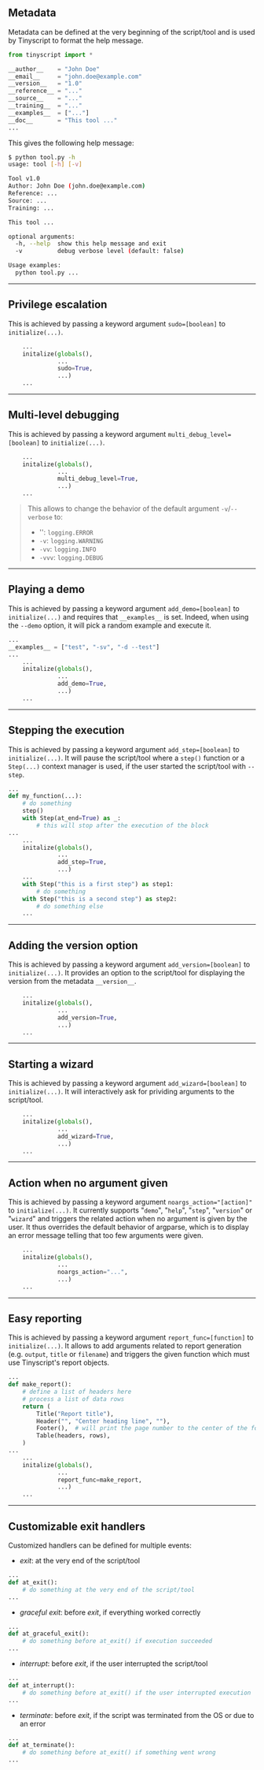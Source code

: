 ## Metadata

Metadata can be defined at the very beginning of the script/tool and is used by Tinyscript to format the help message.

```python
from tinyscript import *

__author__    = "John Doe"
__email__     = "john.doe@example.com"
__version__   = "1.0"
__reference__ = "..."
__source__    = "..."
__training__  = "..."
__examples__  = ["..."]
__doc__       = "This tool ..."
...
```

This gives the following help message:

```sh
$ python tool.py -h
usage: tool [-h] [-v]

Tool v1.0
Author: John Doe (john.doe@example.com)
Reference: ...
Source: ...
Training: ...

This tool ...

optional arguments:
  -h, --help  show this help message and exit
  -v          debug verbose level (default: false)

Usage examples:
  python tool.py ...
```

-----

## Privilege escalation

This is achieved by passing a keyword argument `sudo=[boolean]` to `initialize(...)`.

```python hl_lines="4"
    ...
    initalize(globals(),
              ...
              sudo=True,
              ...)
    ...
```

-----

## Multi-level debugging

This is achieved by passing a keyword argument `multi_debug_level=[boolean]` to `initialize(...)`.

```python hl_lines="4"
    ...
    initalize(globals(),
              ...
              multi_debug_level=True,
              ...)
    ...
```

> This allows to change the behavior of the default argument `-v`/`--verbose` to:
> 
>  - '': `logging.ERROR`
>  - `-v`: `logging.WARNING`
>  - `-vv`: `logging.INFO`
>  - `-vvv`: `logging.DEBUG`

-----

## Playing a demo

This is achieved by passing a keyword argument `add_demo=[boolean]` to `initialize(...)` and requires that `__examples__` is set. Indeed, when using the `--demo` option, it will pick a random example and execute it.

```python hl_lines="2 7"
...
__examples__ = ["test", "-sv", "-d --test"]
...
    ...
    initalize(globals(),
              ...
              add_demo=True,
              ...)
    ...
```

-----

## Stepping the execution

This is achieved by passing a keyword argument `add_step=[boolean]` to `initialize(...)`. It will pause the script/tool where a `step()` function or a `Step(...)` context manager is used, if the user started the script/tool with `--step`.

```python hl_lines="4 5 14 16"
...
def my_function(...):
    # do something
    step()
    with Step(at_end=True) as _:
        # this will stop after the execution of the block
...
    ...
    initalize(globals(),
              ...
              add_step=True,
              ...)
    ...
    with Step("this is a first step") as step1:
        # do something
    with Step("this is a second step") as step2:
        # do something else
    ...
```

-----

## Adding the version option

This is achieved by passing a keyword argument `add_version=[boolean]` to `initialize(...)`. It provides an option to the script/tool for displaying the version from the metadata `__version__`.

```python hl_lines="4"
    ...
    initalize(globals(),
              ...
              add_version=True,
              ...)
    ...
```

-----

## Starting a wizard

This is achieved by passing a keyword argument `add_wizard=[boolean]` to `initialize(...)`. It will interactively ask for prividing arguments to the script/tool.

```python hl_lines="4"
    ...
    initalize(globals(),
              ...
              add_wizard=True,
              ...)
    ...
```

-----

## Action when no argument given

This is achieved by passing a keyword argument `noargs_action="[action]"` to `initialize(...)`. It currently supports "`demo`", "`help`", "`step`", "`version`" or "`wizard`" and triggers the related action when no argument is given by the user. It thus overrides the default behavior of argparse, which is to display an error message telling that too few arguments were given.

```python hl_lines="4"
    ...
    initalize(globals(),
              ...
              noargs_action="...",
              ...)
    ...
```

-----

## Easy reporting

This is achieved by passing a keyword argument `report_func=[function]` to `initialize(...)`. It allows to add arguments related to report generation (e.g. `output`, `title` or `filename`) and triggers the given function which must use Tinyscript's report objects.

```python hl_lines="2 15"
...
def make_report():
    # define a list of headers here
    # process a list of data rows
    return (
        Title("Report title"),
        Header("", "Center heading line", ""),
        Footer(),  # will print the page number to the center of the footer
        Table(headers, rows),
    )
...
    ...
    initalize(globals(),
              ...
              report_func=make_report,
              ...)
    ...
```

-----

## Customizable exit handlers

Customized handlers can be defined for multiple events:

- *exit*: at the very end of the script/tool
    
```python hl_lines="2"
...
def at_exit():
    # do something at the very end of the script/tool
...
```
      
- *graceful exit*: before *exit*, if everything worked correctly

```python hl_lines="2"
...
def at_graceful_exit():
    # do something before at_exit() if execution succeeded
...
```
      
- *interrupt*: before *exit*, if the user interrupted the script/tool
    
```python hl_lines="2"
...
def at_interrupt():
    # do something before at_exit() if the user interrupted execution
...
```
      
- *terminate*: before *exit*, if the script was terminated from the OS or due to an error
    
```python hl_lines="2"
...
def at_terminate():
    # do something before at_exit() if something went wrong
...
```

